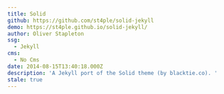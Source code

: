 ```yaml
---
title: Solid
github: https://github.com/st4ple/solid-jekyll
demo: https://st4ple.github.io/solid-jekyll/
author: Oliver Stapleton
ssg:
  - Jekyll
cms:
  - No Cms
date: 2014-08-15T13:40:18.000Z
description: 'A Jekyll port of the Solid theme (by blacktie.co). '
stale: true
---
```

